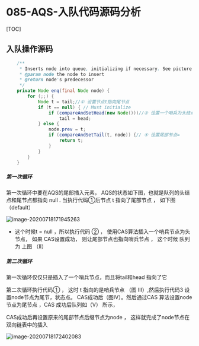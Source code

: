 # 085-AQS-入队代码源码分析

[TOC]

## 入队操作源码

```java
    /**
     * Inserts node into queue, initializing if necessary. See picture above.
     * @param node the node to insert
     * @return node's predecessor
     */
    private Node enq(final Node node) {
        for (;;) {
            Node t = tail;//① 设置节点t指向尾节点
            if (t == null) { // Must initialize
                if (compareAndSetHead(new Node()))//② 设置一个哨兵为头结点，如果CAS成功，则让尾节点也执行哨兵节点
                    tail = head;
            } else {
                node.prev = t;
                if (compareAndSetTail(t, node)) {// ④ 设置尾部节点=                   t.next = node;
                    return t;
                }
            }
        }
    }

```

##### 第一次循环

第一次循环中要在AQS的尾部插入元素， AQS的状态如下图，也就是队列的头结点和尾节点都指向 null . 当执行代码①后节点 t 指向了尾部节点 ， 如下图 （default）

![image-20200718171945263](../../../assets/image-20200718171945263.png) 

- 这个时候t = null ，所以执行代码 ② ，  使用CAS算法插入一个哨兵节点为头节点， 如果 CAS设置成功， 则让尾部节点也指向哨兵节点 ， 这个时候 队列为 上图 （II）

##### 第二次循环

第一次循环仅仅只是插入了一个哨兵节点，而且将tail和head 指向了它

第二次循环执行代码① ， 这时 t 指向的是哨兵节点 （图 III）,然后执行代码3  设置node节点为尾节，状态点。 CAS成功后（图IV）。然后通过CAS 算法设置node节点为尾节点 ，CAS 成功后队列如（V） 所示， 

CAS成功后再设置原来的尾部节点后缀节点为node ， 这样就完成了node节点在双向链表中的插入

![image-20200718172402083](../../../assets/image-20200718172402083.png)


